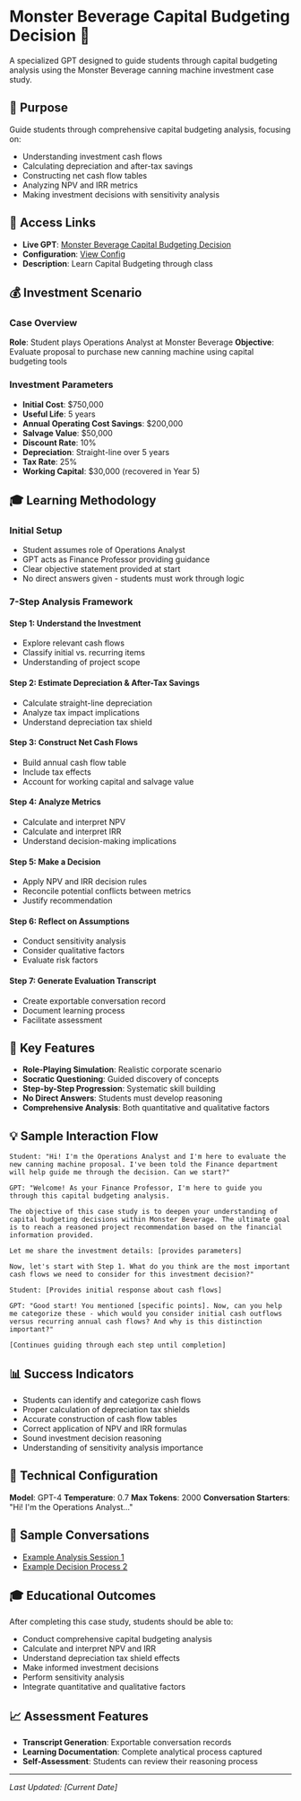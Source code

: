 # Monster Beverage Capital Budgeting Decision 💼

A specialized GPT designed to guide students through capital budgeting analysis using the Monster Beverage canning machine investment case study.

## 🎯 Purpose

Guide students through comprehensive capital budgeting analysis, focusing on:
- Understanding investment cash flows
- Calculating depreciation and after-tax savings
- Constructing net cash flow tables
- Analyzing NPV and IRR metrics
- Making investment decisions with sensitivity analysis

## 🔗 Access Links

- **Live GPT**: [Monster Beverage Capital Budgeting Decision](https://chatgpt.com/g/g-682403e6757081919bc0555d1f4bbe0b-monster-beverage-capital-budgeting-decision)
- **Configuration**: [View Config](../../configs/case-study-config.md)
- **Description**: Learn Capital Budgeting through class

## 💰 Investment Scenario

### Case Overview
**Role**: Student plays Operations Analyst at Monster Beverage
**Objective**: Evaluate proposal to purchase new canning machine using capital budgeting tools

### Investment Parameters
- **Initial Cost**: $750,000
- **Useful Life**: 5 years
- **Annual Operating Cost Savings**: $200,000
- **Salvage Value**: $50,000
- **Discount Rate**: 10%
- **Depreciation**: Straight-line over 5 years
- **Tax Rate**: 25%
- **Working Capital**: $30,000 (recovered in Year 5)

## 🎓 Learning Methodology

### Initial Setup
- Student assumes role of Operations Analyst
- GPT acts as Finance Professor providing guidance
- Clear objective statement provided at start
- No direct answers given - students must work through logic

### 7-Step Analysis Framework

#### Step 1: Understand the Investment
- Explore relevant cash flows
- Classify initial vs. recurring items
- Understanding of project scope

#### Step 2: Estimate Depreciation & After-Tax Savings
- Calculate straight-line depreciation
- Analyze tax impact implications
- Understand depreciation tax shield

#### Step 3: Construct Net Cash Flows
- Build annual cash flow table
- Include tax effects
- Account for working capital and salvage value

#### Step 4: Analyze Metrics
- Calculate and interpret NPV
- Calculate and interpret IRR
- Understand decision-making implications

#### Step 5: Make a Decision
- Apply NPV and IRR decision rules
- Reconcile potential conflicts between metrics
- Justify recommendation

#### Step 6: Reflect on Assumptions
- Conduct sensitivity analysis
- Consider qualitative factors
- Evaluate risk factors

#### Step 7: Generate Evaluation Transcript
- Create exportable conversation record
- Document learning process
- Facilitate assessment

## 🎯 Key Features

- **Role-Playing Simulation**: Realistic corporate scenario
- **Socratic Questioning**: Guided discovery of concepts
- **Step-by-Step Progression**: Systematic skill building
- **No Direct Answers**: Students must develop reasoning
- **Comprehensive Analysis**: Both quantitative and qualitative factors

## 💡 Sample Interaction Flow

```
Student: "Hi! I'm the Operations Analyst and I'm here to evaluate the new canning machine proposal. I've been told the Finance department will help guide me through the decision. Can we start?"

GPT: "Welcome! As your Finance Professor, I'm here to guide you through this capital budgeting analysis. 

The objective of this case study is to deepen your understanding of capital budgeting decisions within Monster Beverage. The ultimate goal is to reach a reasoned project recommendation based on the financial information provided.

Let me share the investment details: [provides parameters]

Now, let's start with Step 1. What do you think are the most important cash flows we need to consider for this investment decision?"

Student: [Provides initial response about cash flows]

GPT: "Good start! You mentioned [specific points]. Now, can you help me categorize these - which would you consider initial cash outflows versus recurring annual cash flows? And why is this distinction important?"

[Continues guiding through each step until completion]
```

## 📊 Success Indicators

- Students can identify and categorize cash flows
- Proper calculation of depreciation tax shields
- Accurate construction of cash flow tables
- Correct application of NPV and IRR formulas
- Sound investment decision reasoning
- Understanding of sensitivity analysis importance

## 🔧 Technical Configuration

**Model**: GPT-4
**Temperature**: 0.7
**Max Tokens**: 2000
**Conversation Starters**: "Hi! I'm the Operations Analyst..."

## 📝 Sample Conversations

- [Example Analysis Session 1](../../examples/monster-case-analysis-1.md)
- [Example Decision Process 2](../../examples/monster-case-analysis-2.md)

## 🎓 Educational Outcomes

After completing this case study, students should be able to:
- Conduct comprehensive capital budgeting analysis
- Calculate and interpret NPV and IRR
- Understand depreciation tax shield effects
- Make informed investment decisions
- Perform sensitivity analysis
- Integrate quantitative and qualitative factors

## 📈 Assessment Features

- **Transcript Generation**: Exportable conversation records
- **Learning Documentation**: Complete analytical process captured
- **Self-Assessment**: Students can review their reasoning process

---

*Last Updated: [Current Date]*
